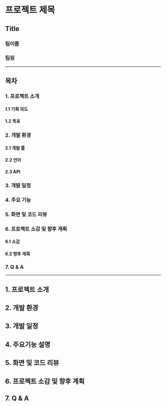 프로젝트 제목
============
## Title
### 팀이름
### 팀원
***


## 목차
### 1. 프로젝트 소개
#### 1.1 기획 의도
#### 1.2 목표
### 2. 개발 환경
#### 2.1 개발 툴
#### 2.2 언어
#### 2.3 API
### 3. 개발 일정
### 4. 주요 기능
### 5. 화면 및 코드 리뷰
### 6. 프로젝트 소감 및 향후 게획
#### 6.1 소감
#### 6.2 향후 계획
### 7. Q & A
***
## 1. 프로젝트 소개

## 2. 개발 환경

## 3. 개발 일정

## 4. 주요기능 설명

## 5. 화면 및 코드 리뷰

## 6. 프로젝트 소감 및 향후 계획

## 7. Q & A






